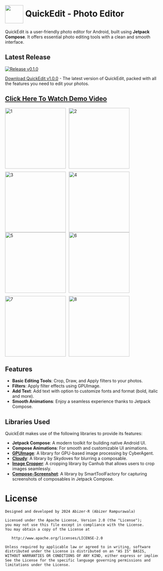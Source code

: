 # <img src="https://github.com/user-attachments/assets/8ed6acde-46c9-43e0-a68c-905bec182234" align="center" width="60" height="60"> QuickEdit - Photo Editor
QuickEdit is a user-friendly photo editor for Android, built using **Jetpack Compose**. It offers essential photo editing tools with a clean and smooth interface.

## Latest Release

[![Release v0.1.0](https://img.shields.io/github/v/release/Abizer-R/QuickEdit-Photo-Editor)](https://github.com/Abizer-R/QuickEdit-Photo-Editor/releases/tag/v1.0.0)

[Download QuickEdit v1.0.0](https://github.com/Abizer-R/QuickEdit-Photo-Editor/releases/tag/v1.0.0) - The latest version of QuickEdit, packed with all the features you need to edit your photos.


## [Click Here To Watch Demo Video](https://drive.google.com/file/d/18IipYR_jbUQVFL8U1jNEJd_KTm_Y9ije/view?usp=sharing)




<div style="display: flex; flex-wrap: wrap; gap: 10px; align-items: flex-start;">
  <img src="https://github.com/user-attachments/assets/78217ce9-4771-4db0-9dae-345214eb28f1" alt="1" width="200" />
  <img src="https://github.com/user-attachments/assets/8c0214c4-f067-4bed-bac0-73bfd80fc01b" alt="2" width="200" />
  <img src="https://github.com/user-attachments/assets/3619584a-f672-424f-8040-baf9a563f278" alt="3" width="200" />
  <img src="https://github.com/user-attachments/assets/c26f4c38-b0cf-47c5-bd91-aa09df16deea" alt="4" width="200" />
</div>

<div style="display: flex; flex-wrap: wrap; gap: 10px; align-items: flex-start;">
  <img src="https://github.com/user-attachments/assets/91ee2ad6-f4de-4bda-af93-e9b7232d1c00" alt="5" width="200" />
  <img src="https://github.com/user-attachments/assets/5cd3f808-90f4-451f-b4d4-9518acb747d2" alt="6" width="200" />
  <img src="https://github.com/user-attachments/assets/ebd2db8c-43b9-4271-81b9-9800e6277b98" alt="7" width="200" />
  <img src="https://github.com/user-attachments/assets/0d863b8f-b69a-4b3d-a29d-f6b0fc57a8be" alt="8" width="200" />
</div>

## Features

- **Basic Editing Tools**: Crop, Draw, and Apply filters to your photos.
- **Filters**: Apply filter effects using GPUImage.
- **Add Text**: Add text with option to customize fonts and format (bold, italic and more).
- **Smooth Animations**: Enjoy a seamless experience thanks to Jetpack Compose.

## Libraries Used

QuickEdit makes use of the following libraries to provide its features:

- **Jetpack Compose**: A modern toolkit for building native Android UI.
- **Compose Animations**: For smooth and customizable UI animations.
- **[GPUImage](https://github.com/CyberAgent/android-gpuimage)**: A library for GPU-based image processing by CyberAgent.
- **[Cloudy](https://github.com/skydoves/cloudy)**: A library by Skydoves for blurring a composable.
- **[Image Cropper](https://github.com/CanHub/Android-Image-Cropper)**: A cropping library by Canhub that allows users to crop images seamlessly.
- **[Compose-Screenshot](https://github.com/SmartToolFactory/Compose-Screenshot)**: A library by SmartToolFactory for capturing screenshots of composables in Jetpack Compose.


# License
```xml
Designed and developed by 2024 Abizer-R (Abizer Rampurawala)

Licensed under the Apache License, Version 2.0 (the "License");
you may not use this file except in compliance with the License.
You may obtain a copy of the License at

   http://www.apache.org/licenses/LICENSE-2.0

Unless required by applicable law or agreed to in writing, software
distributed under the License is distributed on an "AS IS" BASIS,
WITHOUT WARRANTIES OR CONDITIONS OF ANY KIND, either express or implied.
See the License for the specific language governing permissions and
limitations under the License.
```
